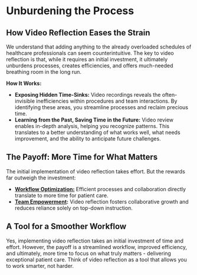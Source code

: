 # Unburdening the Process

## How Video Reflection Eases the Strain

We understand that adding anything to the already overloaded schedules of healthcare professionals can seem counterintuitive. The key to video reflection is that, while it requires an initial investment, it ultimately unburdens processes, creates efficiencies, and offers much-needed breathing room in the long run.

**How It Works:**

* **Exposing Hidden Time-Sinks:** Video recordings reveals the often-invisible inefficiencies within procedures and team interactions. By identifying these areas, you streamline processes and reclaim precious time.
* **Learning from the Past, Saving Time in the Future:** Video review enables in-depth analysis, helping you recognize patterns. This translates to a better understanding of what works well, what needs improvement, and the ability to anticipate future challenges.

## The Payoff: More Time for What Matters

The initial implementation of video reflection takes effort. But the rewards far outweigh the investment:

* [**Workflow Optimization:**](https://app.gitbook.com/s/MdMcavmFWyJ3gxr9PXYq/summaries-articles/4.-record-reflect-and-refine) Efficient processes and collaboration directly translate to more time for patient care.
* [**Team Empowerment**](https://app.gitbook.com/s/MdMcavmFWyJ3gxr9PXYq/summaries-articles/3.-providers-perspective)**:** Video reflection fosters collaborative growth and reduces reliance solely on top-down instruction.

## A Tool for a Smoother Workflow

Yes, implementing video reflection takes an initial investment of time and effort. However, the payoff is a streamlined workflow, improved efficiency, and ultimately, more time to focus on what truly matters - delivering exceptional patient care. Think of video reflection as a tool that allows you to work smarter, not harder.
